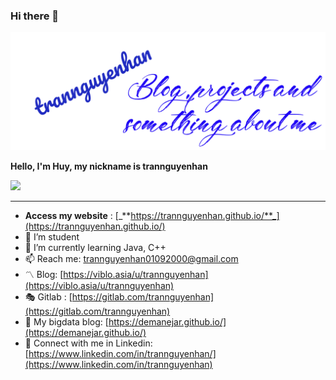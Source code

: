 ### Hi there 👋
[![Header](https://raw.githubusercontent.com/trannguyenhan/trannguyenhan/main/Untitled%20Design.png "Header")](https://some-url.dev/)

**Hello, I'm Huy, my nickname is trannguyenhan**

![](https://komarev.com/ghpvc/?username=your-github-username&style=flat-square)

---

- **Access my website** : [_**https://trannguyenhan.github.io/**_](https://trannguyenhan.github.io/)
- 🔭 I’m student
- 🌱 I’m currently learning Java, C++
- 📫 Reach me: [trannguyenhan01092000@gmail.com](trannguyenhan01092000@gmail.com)
- 〽️ Blog: [https://viblo.asia/u/trannguyenhan](https://viblo.asia/u/trannguyenhan)
- 🎭 Gitlab : [https://gitlab.com/trannguyenhan](https://gitlab.com/trannguyenhan)
- 🔗 My bigdata blog: [https://demanejar.github.io/](https://demanejar.github.io/)
- 🔗 Connect with me in Linkedin: [https://www.linkedin.com/in/trannguyenhan/](https://www.linkedin.com/in/trannguyenhan)
<!--
<br />
<p><img align="left" src="https://github-readme-stats.vercel.app/api/top-langs/?username=trannguyenhan&layout=compact&hide=html" alt="trannguyenhan" /></p> 
--><!--
<p><img align="left" src="https://github-readme-stats.vercel.app/api?username=trannguyenhan&show_icons=true" alt="trannguyenhan" /></p>
-->
